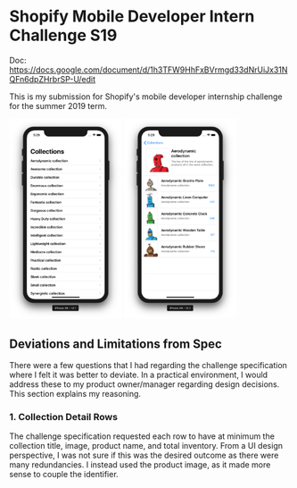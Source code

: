 # Shopify Mobile Developer Intern Challenge S19

Doc: https://docs.google.com/document/d/1h3TFW9HhFxBVrmgd33dNrUiJx31NQFn6dpZHrbrSP-U/edit

This is my submission for Shopify's mobile developer internship challenge for the summer 2019 term.

<img src="collection.png" width="40%">
<img src="collection-detail.png" width="40%">

## Deviations and Limitations from Spec
There were a few questions that I had regarding the challenge specification where I felt it was better to deviate. In a practical environment, I would address these to my product owner/manager regarding design decisions. This section explains my reasoning.

### 1. Collection Detail Rows
The challenge specification requested each row to have at minimum the collection title, image, product name, and total inventory. From a UI design perspective, I was not sure if this was the desired outcome as there were many redundancies. I instead used the product image, as it made more sense to couple the identifier.


